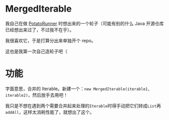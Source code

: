 # MergedIterable
我自己在做 [PotatoRunner](https://github.com/MCTeamPotato/PotatoRunner) 时想出来的一个轮子（可能有别的什么 Java 开源仓库已经想出来过了，不过我不在乎）。

我很喜欢它，于是打算分出来单独开个 repo。

这也是我第一次自己造轮子吧（

# 功能
字面意思，合并的 Iterable。新建一个：`new MergedIterable(iterable1, iterable2)`，然后放手去用吧！

我只是不想在遇到两个需要合并起来处理的`Iterable`时得手动把它们转成`List`再`addAll`，这样太消耗性能了，就想出了这个。
